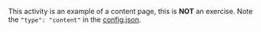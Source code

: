 This activity is an example of a content page, this is **NOT** an exercise. Note the `"type": "content"` in the [config.json](./config.json).
